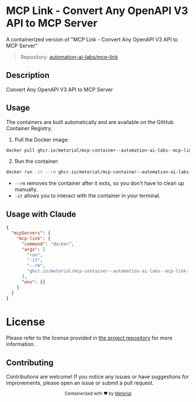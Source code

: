 
# MCP Link - Convert Any OpenAPI V3 API to MCP Server

A containerized version of "MCP Link - Convert Any OpenAPI V3 API to MCP Server"

> Repository: [automation-ai-labs/mcp-link](https://github.com/automation-ai-labs/mcp-link)

## Description

Convert Any OpenAPI V3 API to MCP Server


## Usage

The containers are built automatically and are available on the GitHub Container Registry.

1. Pull the Docker image:

```bash
docker pull ghcr.io/metorial/mcp-container--automation-ai-labs--mcp-link--mcp-link
```

2. Run the container:

```bash
docker run -it --rm ghcr.io/metorial/mcp-container--automation-ai-labs--mcp-link--mcp-link 
```

- `--rm` removes the container after it exits, so you don't have to clean up manually.
- `-it` allows you to interact with the container in your terminal.



## Usage with Claude

```json
{
  "mcpServers": {
    "mcp-link": {
      "command": "docker",
      "args": [
        "run",
        "-it",
        "--rm",
        "ghcr.io/metorial/mcp-container--automation-ai-labs--mcp-link--mcp-link"
      ],
      "env": {}
    }
  }
}
```

# License

Please refer to the license provided in [the project repository](https://github.com/automation-ai-labs/mcp-link) for more information.

## Contributing

Contributions are welcome! If you notice any issues or have suggestions for improvements, please open an issue or submit a pull request.

<div align="center">
  <sub>Containerized with ❤️ by <a href="https://metorial.com">Metorial</a></sub>
</div>
  